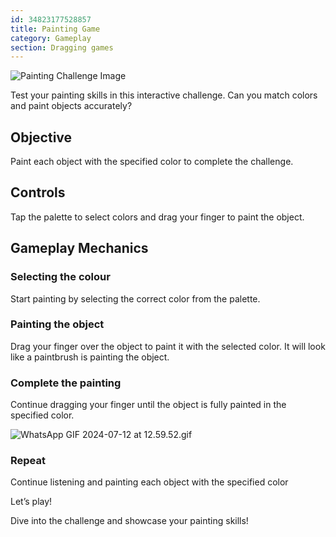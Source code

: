 ```yaml
---
id: 34823177528857
title: Painting Game
category: Gameplay
section: Dragging games
---
```

![Painting Challenge Image](https://help.studycat.com/hc/article_attachments/34823177517721)

Test your painting skills in this interactive challenge. Can you match colors and paint objects accurately?

Objective
---------

Paint each object with the specified color to complete the challenge.

Controls
--------

Tap the palette to select colors and drag your finger to paint the object.

Gameplay Mechanics
------------------

### Selecting the colour

Start painting by selecting the correct color from the palette.

### Painting the object

Drag your finger over the object to paint it with the selected color. It will look like a paintbrush is painting the object.

### Complete the painting

Continue dragging your finger until the object is fully painted in the specified color.

![WhatsApp GIF 2024-07-12 at 12.59.52.gif](https://help.studycat.com/hc/article_attachments/34967665665945)

### Repeat

Continue listening and painting each object with the specified color

Let’s play!

Dive into the challenge and showcase your painting skills!